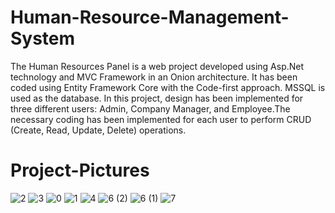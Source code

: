 # Human-Resource-Management-System
The Human Resources Panel is a web project developed using Asp.Net technology and MVC Framework in an Onion architecture. It has been coded using Entity Framework Core with the Code-first approach. MSSQL is used as the database.
In this project, design has been implemented for three different users: Admin, Company Manager, and Employee.The necessary coding has been implemented for each user to perform CRUD (Create, Read, Update, Delete) operations.
# Project-Pictures
![2](https://github.com/hzumre/Human-Resource-Management-System/assets/120679474/ec94303a-c173-4ba4-8087-59e0e4154e79)
![3](https://github.com/hzumre/Human-Resource-Management-System/assets/120679474/4552ec84-7378-43f5-b8d0-996472daf782)
![0](https://github.com/hzumre/Human-Resource-Management-System/assets/120679474/a70ae68c-092e-43e5-90ab-47874c47c088)
![1](https://github.com/hzumre/Human-Resource-Management-System/assets/120679474/b138a149-43f3-43cd-a03b-5e48069d4e54)
![4](https://github.com/hzumre/Human-Resource-Management-System/assets/120679474/63b0332b-b60a-40b7-82d9-2884f51f01aa)
![6 (2)](https://github.com/hzumre/Human-Resource-Management-System/assets/120679474/4ca160ae-e463-460f-8ed8-ef832d3f09a0)
![6 (1)](https://github.com/hzumre/Human-Resource-Management-System/assets/120679474/a96a7be2-d97e-444e-af24-98c8cacef45c)
![7](https://github.com/hzumre/Human-Resource-Management-System/assets/120679474/77b352ce-9992-441c-86c4-eb82e3dc0c2f)
